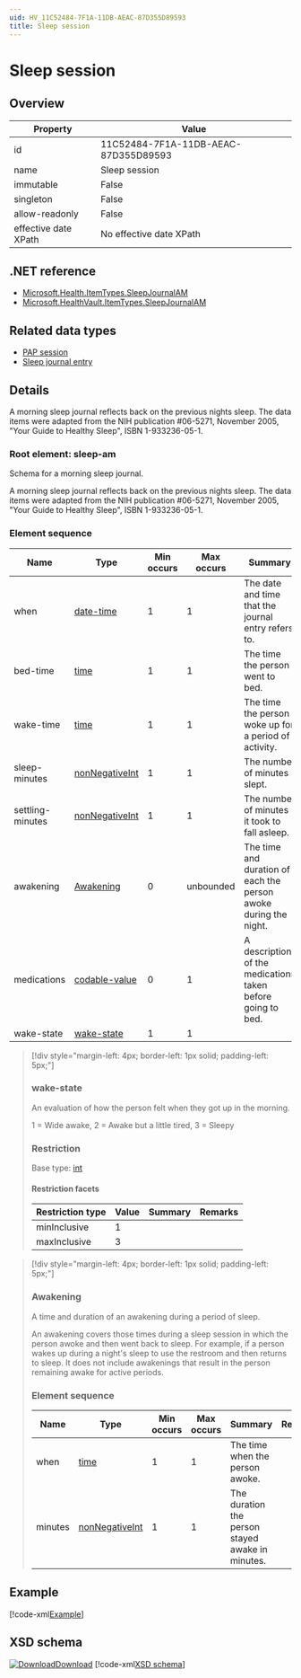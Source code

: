 ```yaml
---
uid: HV_11C52484-7F1A-11DB-AEAC-87D355D89593
title: Sleep session
---
```


# Sleep session

## Overview

Property|Value
---|---
id|11C52484-7F1A-11DB-AEAC-87D355D89593
name|Sleep session
immutable|False
singleton|False
allow-readonly|False
effective date XPath|No effective date XPath

## .NET reference
- [Microsoft.Health.ItemTypes.SleepJournalAM](https://docs.microsoft.com/dotnet/api/microsoft.health.itemtypes.sleepjournalam)
- [Microsoft.HealthVault.ItemTypes.SleepJournalAM](https://docs.microsoft.com/dotnet/api/microsoft.healthvault.itemtypes.sleepjournalam)

## Related data types

- [PAP session](xref:HV_9085CAD9-E866-4564-8A91-7AD8685D204D)
- [Sleep journal entry](xref:HV_031F5706-7F1A-11DB-AD56-7BD355D89593)

## Details
A morning sleep journal reflects back on the previous nights sleep. The data items were adapted from the NIH publication #06-5271, November 2005, "Your Guide to Healthy Sleep", ISBN 1-933236-05-1.

<a name='sleep-am'></a>

### Root element: sleep-am

Schema for a morning sleep journal.

A morning sleep journal reflects back on the previous nights sleep. The data items were adapted from the NIH publication #06-5271, November 2005, "Your Guide to Healthy Sleep", ISBN 1-933236-05-1.

### Element sequence

Name|Type|Min occurs|Max occurs|Summary|Remarks
---|---|---|---|---|---
when|[date-time](xref:HV_File_dates#date-time)|1|1|The date and time that the journal entry refers to.|
bed-time|[time](xref:HV_File_dates#time)|1|1|The time the person went to bed.|
wake-time|[time](xref:HV_File_dates#time)|1|1|The time the person woke up for a period of activity.|
sleep-minutes|[nonNegativeInt](xref:HV_3e730686-781f-4616-aa0d-817bba8eb141#nonNegativeInt)|1|1|The number of minutes slept.|
settling-minutes|[nonNegativeInt](xref:HV_3e730686-781f-4616-aa0d-817bba8eb141#nonNegativeInt)|1|1|The number of minutes it took to fall asleep.|
awakening|[Awakening](#Awakening)|0|unbounded|The time and duration of each the person awoke during the night.|
medications|[codable-value](xref:HV_3e730686-781f-4616-aa0d-817bba8eb141#codable-value)|0|1|A description of the medications taken before going to bed.|
wake-state|[wake-state](#wake-state)|1|1||

>[!div style="margin-left: 4px; border-left: 1px solid; padding-left: 5px;"]
>
> <a name='wake-state'></a>
>
> ### wake-state
>
> An evaluation of how the person felt when they got up in the morning.
>
> 1 = Wide awake, 2 = Awake but a little tired, 3 = Sleepy
>
> ### Restriction
>
> Base type: [int](xref:HV_1ed1cba6-9530-44a3-b7b5-e8219690ebcf#int)
>
> #### Restriction facets
>
> Restriction type|Value|Summary|Remarks
> ---|---|---|---
> minInclusive|1||
> maxInclusive|3||
>
>

>[!div style="margin-left: 4px; border-left: 1px solid; padding-left: 5px;"]
>
> <a name='Awakening'></a>
>
> ### Awakening
>
> A time and duration of an awakening during a period of sleep.
>
> An awakening covers those times during a sleep session in which the person awoke and then went back to sleep. For example, if a person wakes up during a night's sleep to use the restroom and then returns to sleep. It does not include awakenings that result in the person remaining awake for active periods.
>
> ### Element sequence
>
> Name|Type|Min occurs|Max occurs|Summary|Remarks
> ---|---|---|---|---|---
> when|[time](xref:HV_File_dates#time)|1|1|The time when the person awoke.|
> minutes|[nonNegativeInt](xref:HV_3e730686-781f-4616-aa0d-817bba8eb141#nonNegativeInt)|1|1|The duration the person stayed awake in minutes.|
>
>

## Example
[!code-xml[Example](../sample-xml/11C52484-7F1A-11DB-AEAC-87D355D89593.xml)]

## XSD schema
[![Download](/healthvault/images/download.png)Download](../xsd/sleepjournal-am.xsd)
[!code-xml[XSD schema](../xsd/sleepjournal-am.xsd)]
